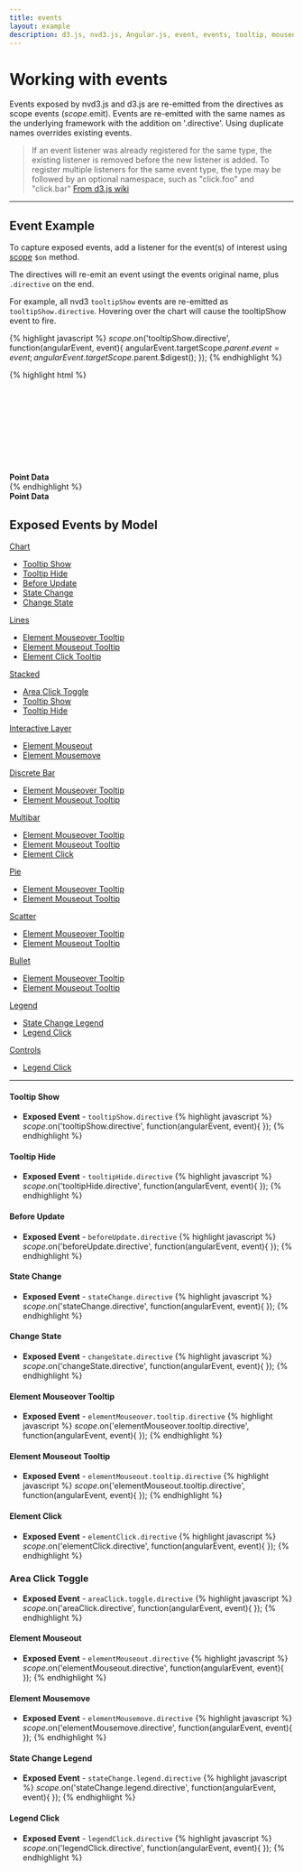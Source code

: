 ```yaml
---
title: events
layout: example
description: d3.js, nvd3.js, Angular.js, event, events, tooltip, mouseover, mouseout, mousemove
---
```


<script>
    var app = angular.module("nvd3TestApp", ['nvd3ChartDirectives']);

    function ExampleCtrl($scope){

        $scope.exampleData = [
            {
                "key" : "Quantity" ,
                "bar": true,
                "values" : [ [ 1136005200000 , 1271000.0] , [ 1138683600000 , 1271000.0] , [ 1141102800000 , 1271000.0] , [ 1143781200000 , 0] , [ 1146369600000 , 0] , [ 1149048000000 , 0] , [ 1151640000000 , 0] , [ 1154318400000 , 0] , [ 1156996800000 , 0] , [ 1159588800000 , 3899486.0] , [ 1162270800000 , 3899486.0] , [ 1164862800000 , 3899486.0] , [ 1167541200000 , 3564700.0] , [ 1170219600000 , 3564700.0] , [ 1172638800000 , 3564700.0] , [ 1175313600000 , 2648493.0] , [ 1177905600000 , 2648493.0] , [ 1180584000000 , 2648493.0] , [ 1183176000000 , 2522993.0] , [ 1185854400000 , 2522993.0] , [ 1188532800000 , 2522993.0] , [ 1191124800000 , 2906501.0] , [ 1193803200000 , 2906501.0] , [ 1196398800000 , 2906501.0] , [ 1199077200000 , 2206761.0] , [ 1201755600000 , 2206761.0] , [ 1204261200000 , 2206761.0] , [ 1206936000000 , 2287726.0] , [ 1209528000000 , 2287726.0] , [ 1212206400000 , 2287726.0] , [ 1214798400000 , 2732646.0] , [ 1217476800000 , 2732646.0] , [ 1220155200000 , 2732646.0] , [ 1222747200000 , 2599196.0] , [ 1225425600000 , 2599196.0] , [ 1228021200000 , 2599196.0] , [ 1230699600000 , 1924387.0] , [ 1233378000000 , 1924387.0] , [ 1235797200000 , 1924387.0] , [ 1238472000000 , 1756311.0] , [ 1241064000000 , 1756311.0] , [ 1243742400000 , 1756311.0] , [ 1246334400000 , 1743470.0] , [ 1249012800000 , 1743470.0] , [ 1251691200000 , 1743470.0] , [ 1254283200000 , 1519010.0] , [ 1256961600000 , 1519010.0] , [ 1259557200000 , 1519010.0] , [ 1262235600000 , 1591444.0] , [ 1264914000000 , 1591444.0] , [ 1267333200000 , 1591444.0] , [ 1270008000000 , 1543784.0] , [ 1272600000000 , 1543784.0] , [ 1275278400000 , 1543784.0] , [ 1277870400000 , 1309915.0] , [ 1280548800000 , 1309915.0] , [ 1283227200000 , 1309915.0] , [ 1285819200000 , 1331875.0] , [ 1288497600000 , 1331875.0] , [ 1291093200000 , 1331875.0] , [ 1293771600000 , 1331875.0] , [ 1296450000000 , 1154695.0] , [ 1298869200000 , 1154695.0] , [ 1301544000000 , 1194025.0] , [ 1304136000000 , 1194025.0] , [ 1306814400000 , 1194025.0] , [ 1309406400000 , 1194025.0] , [ 1312084800000 , 1194025.0] , [ 1314763200000 , 1244525.0] , [ 1317355200000 , 475000.0] , [ 1320033600000 , 475000.0] , [ 1322629200000 , 475000.0] , [ 1325307600000 , 690033.0] , [ 1327986000000 , 690033.0] , [ 1330491600000 , 690033.0] , [ 1333166400000 , 514733.0] , [ 1335758400000 , 514733.0]]
            },
            {
                "key" : "Price" ,
                "values" : [ [ 1136005200000 , 71.89] , [ 1138683600000 , 75.51] , [ 1141102800000 , 68.49] , [ 1143781200000 , 62.72] , [ 1146369600000 , 70.39] , [ 1149048000000 , 59.77] , [ 1151640000000 , 57.27] , [ 1154318400000 , 67.96] , [ 1156996800000 , 67.85] , [ 1159588800000 , 76.98] , [ 1162270800000 , 81.08] , [ 1164862800000 , 91.66] , [ 1167541200000 , 84.84] , [ 1170219600000 , 85.73] , [ 1172638800000 , 84.61] , [ 1175313600000 , 92.91] , [ 1177905600000 , 99.8] , [ 1180584000000 , 121.191] , [ 1183176000000 , 122.04] , [ 1185854400000 , 131.76] , [ 1188532800000 , 138.48] , [ 1191124800000 , 153.47] , [ 1193803200000 , 189.95] , [ 1196398800000 , 182.22] , [ 1199077200000 , 198.08] , [ 1201755600000 , 135.36] , [ 1204261200000 , 125.02] , [ 1206936000000 , 143.5] , [ 1209528000000 , 173.95] , [ 1212206400000 , 188.75] , [ 1214798400000 , 167.44] , [ 1217476800000 , 158.95] , [ 1220155200000 , 169.53] , [ 1222747200000 , 113.66] , [ 1225425600000 , 107.59] , [ 1228021200000 , 92.67] , [ 1230699600000 , 85.35] , [ 1233378000000 , 90.13] , [ 1235797200000 , 89.31] , [ 1238472000000 , 105.12] , [ 1241064000000 , 125.83] , [ 1243742400000 , 135.81] , [ 1246334400000 , 142.43] , [ 1249012800000 , 163.39] , [ 1251691200000 , 168.21] , [ 1254283200000 , 185.35] , [ 1256961600000 , 188.5] , [ 1259557200000 , 199.91] , [ 1262235600000 , 210.732] , [ 1264914000000 , 192.063] , [ 1267333200000 , 204.62] , [ 1270008000000 , 235.0] , [ 1272600000000 , 261.09] , [ 1275278400000 , 256.88] , [ 1277870400000 , 251.53] , [ 1280548800000 , 257.25] , [ 1283227200000 , 243.1] , [ 1285819200000 , 283.75] , [ 1288497600000 , 300.98] , [ 1291093200000 , 311.15] , [ 1293771600000 , 322.56] , [ 1296450000000 , 339.32] , [ 1298869200000 , 353.21] , [ 1301544000000 , 348.5075] , [ 1304136000000 , 350.13] , [ 1306814400000 , 347.83] , [ 1309406400000 , 335.67] , [ 1312084800000 , 390.48] , [ 1314763200000 , 384.83] , [ 1317355200000 , 381.32] , [ 1320033600000 , 404.78] , [ 1322629200000 , 382.2] , [ 1325307600000 , 405.0] , [ 1327986000000 , 456.48] , [ 1330491600000 , 542.44] , [ 1333166400000 , 599.55] , [ 1335758400000 , 583.98] ]
            }
        ];

        $scope.xAxisTickFormatFunction = function(){
            return function(d){
                return d3.time.format('%Y')(new Date(d));
            }
        }

        $scope.event = {point:[]};

        $scope.$on('tooltipShow.directive', function(angularEvent, event){
            angularEvent.targetScope.$parent.event = event;
            angularEvent.targetScope.$parent.$digest();
        });

    }
</script>

Working with events
=========================

Events exposed by nvd3.js and d3.js are re-emitted from the directives as scope events ($scope.$emit).  Events are re-emitted with the same names as the underlying framework with the addition on '.directive'.  Using duplicate names overrides existing events.

> If an event listener was already registered for the same type, the existing listener is removed before the new listener is added. To register multiple listeners for the same event type, the type may be followed by an optional namespace, such as "click.foo" and "click.bar"
> [From d3.js wiki](https://github.com/mbostock/d3/wiki/Internals#events)

---

## Event Example

To capture exposed events, add a listener for the event(s) of interest using [scope](http://docs.angularjs.org/api/ng.$rootScope.Scope) `$on` method.

The directives will re-emit an event usingt the events original name, plus `.directive` on the end.

For example, all nvd3 `tooltipShow` events are re-emitted as `tooltipShow.directive`.  Hovering over the chart will cause the tooltipShow event to fire.

{% highlight javascript %}
$scope.$on('tooltipShow.directive', function(angularEvent, event){
    angularEvent.targetScope.$parent.event = event;
    angularEvent.targetScope.$parent.$digest();
});
{% endhighlight %}


{% highlight html %}
<div ng-controller="ExampleCtrl">
	<nvd3-line-chart
    	data="exampleData"
        id="exampleId"
        interactive="true"
        xAxisTickFormat="xAxisTickFormatFunction()"
        showXAxis="true"
        showYAxis="true">
        	<svg></svg>
    </nvd3-line-chart>
    <div><b>Point Data</b>
        <div ng-repeat="point in event.point">
            <div ng-bind="point"></div>
        </div>
    </div>
</div>
{% endhighlight %}

<div ng-controller="ExampleCtrl">
	<nvd3-line-chart
    	data="exampleData"
        id="exampleId"
        interactive="true"
        width="550"
        height="300"
        xAxisTickFormat="xAxisTickFormatFunction()"
        showXAxis="true"
        showYAxis="true">
    </nvd3-line-chart>
    <div><b>Point Data</b>
        <div ng-repeat="point in event.point">
            <div ng-bind="point"></div>
        </div>
    </div>
</div>

## Exposed Events by Model

[Chart]()

* [Tooltip Show](#Tooltip-Show)
* [Tooltip Hide](#Tooltip-Hide)
* [Before Update](#Before-Update)
* [State Change](#State-Change)
* [Change State](#Change-State)

[Lines]()
* [Element Mouseover Tooltip](#Element-Mouseover-Tooltip)
* [Element Mouseout Tooltip](#Element-Mouseout-Tooltip)
* [Element Click Tooltip](#Element-Click-Tooltip)

[Stacked](#Stacked)
* [Area Click Toggle](#Area-Click-Toggle)
* [Tooltip Show](#Tooltip-Show)
* [Tooltip Hide](#Tooltip-Hide)

[Interactive Layer](#Interactive-Layer)
* [Element Mouseout](#Element-Mouseout)
* [Element Mousemove](#Element-Mousemove)

[Discrete Bar](#Discrete-Bar)
* [Element Mouseover Tooltip](#Element-Mouseover-Tooltip)
* [Element Mouseout Tooltip](#Element-Mouseout-Tooltip)

[Multibar](#Multibar)
* [Element Mouseover Tooltip](#Element-Mouseover-Tooltip)
* [Element Mouseout Tooltip](#Element-Mouseout-Tooltip)
* [Element Click](#Element-Click)

[Pie](#Pie)
* [Element Mouseover Tooltip](#Element-Mouseover-Tooltip)
* [Element Mouseout Tooltip](#Element-Mouseout-Tooltip)

[Scatter](#Scatter)
* [Element Mouseover Tooltip](#Element-Mouseover-Tooltip)
* [Element Mouseout Tooltip](#Element-Mouseout-Tooltip)

[Bullet](#Bullet)
* [Element Mouseover Tooltip](#Element-Mouseover-Tooltip)
* [Element Mouseout Tooltip](#Element-Mouseout-Tooltip)

[Legend](#Legend)
* [State Change Legend](#State-Change-Legend)
* [Legend Click](#Legend-Click)

[Controls](#Controls)
* [Legend Click](#Legend-Click)

---

#### <a id="Tooltip-Show"></a>Tooltip Show
* **Exposed Event** - `tooltipShow.directive`
{% highlight javascript %}
$scope.$on('tooltipShow.directive', function(angularEvent, event){
});
{% endhighlight %}

#### <a id="Tooltip-Hide"></a>Tooltip Hide
* **Exposed Event** - `tooltipHide.directive`
{% highlight javascript %}
$scope.$on('tooltipHide.directive', function(angularEvent, event){
});
{% endhighlight %}

#### <a id="Before-Update"></a>Before Update
* **Exposed Event** - `beforeUpdate.directive`
{% highlight javascript %}
$scope.$on('beforeUpdate.directive', function(angularEvent, event){
});
{% endhighlight %}

#### <a id="State-Change"></a>State Change
* **Exposed Event** - `stateChange.directive`
{% highlight javascript %}
$scope.$on('stateChange.directive', function(angularEvent, event){
});
{% endhighlight %}

#### <a id="Change-State"></a>Change State
* **Exposed Event** - `changeState.directive`
{% highlight javascript %}
$scope.$on('changeState.directive', function(angularEvent, event){
});
{% endhighlight %}

#### <a id="Element-Mouseover-Tooltip"></a>Element Mouseover Tooltip
* **Exposed Event** - `elementMouseover.tooltip.directive`
{% highlight javascript %}
$scope.$on('elementMouseover.tooltip.directive', function(angularEvent, event){
});
{% endhighlight %}

#### <a id="Element-Mouseout-Tooltip"></a>Element Mouseout Tooltip
* **Exposed Event** - `elementMouseout.tooltip.directive`
{% highlight javascript %}
$scope.$on('elementMouseout.tooltip.directive', function(angularEvent, event){
});
{% endhighlight %}

#### <a id="Element-Click"></a>Element Click
* **Exposed Event** - `elementClick.directive`
{% highlight javascript %}
$scope.$on('elementClick.directive', function(angularEvent, event){
});
{% endhighlight %}

### <a id="Area-Click-Toggle"></a>Area Click Toggle
* **Exposed Event** - `areaClick.toggle.directive`
{% highlight javascript %}
$scope.$on('areaClick.directive', function(angularEvent, event){
});
{% endhighlight %}

#### <a id="Element-Mouseout"></a>Element Mouseout
* **Exposed Event** - `elementMouseout.directive`
{% highlight javascript %}
$scope.$on('elementMouseout.directive', function(angularEvent, event){
});
{% endhighlight %}

#### <a id="Element-Mousemove"></a>Element Mousemove
* **Exposed Event** - `elementMousemove.directive`
{% highlight javascript %}
$scope.$on('elementMousemove.directive', function(angularEvent, event){
});
{% endhighlight %}

#### <a id="State-Change-Legend"></a>State Change Legend
* **Exposed Event** - `stateChange.legend.directive`
{% highlight javascript %}
$scope.$on('stateChange.legend.directive', function(angularEvent, event){
});
{% endhighlight %}

#### <a id="Legend-Click"></a>Legend Click
* **Exposed Event** - `legendClick.directive`
{% highlight javascript %}
$scope.$on('legendClick.directive', function(angularEvent, event){
});
{% endhighlight %}



